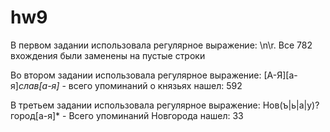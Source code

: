 # hw9
В первом задании использовала регулярное выражение: \n\r. Все 782 вхождения были заменены на пустые строки

Во втором задании использовала регулярное выражение: [А-Я][а-я]*слав[а-я]* - всего упоминаний о князьях нашел: 592

В третьем задании использовала регулярное выражение: Нов(ъ|ь|а|у)?город[а-я]* - Всего упоминаний Новгорода нашел: 33
